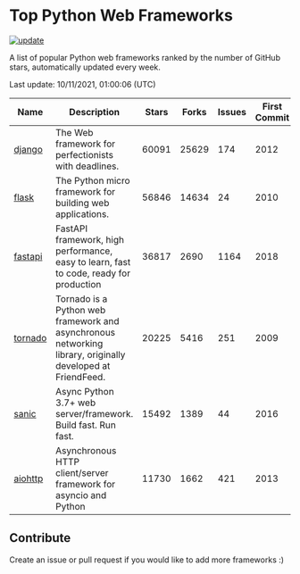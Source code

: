 # Top Python Web Frameworks

[![update](https://github.com/sunnysid3up/python-web-frameworks/actions/workflows/update.yml/badge.svg)](https://github.com/sunnysid3up/python-web-frameworks/actions/workflows/update.yml)

A list of popular Python web frameworks ranked by the number of GitHub stars, automatically updated every week.

Last update: 10/11/2021, 01:00:06 (UTC)

| Name          | Description          | Stars                     | Forks          | Issues               | First Commit        | Last Commit         |
|---------------|----------------------|---------------------------|----------------|----------------------|---------------------|---------------------|
| [django](https://github.com/django/django) | The Web framework for perfectionists with deadlines. | 60091 | 25629 | 174 | 2012 | 2021-10-10 |
| [flask](https://github.com/pallets/flask) | The Python micro framework for building web applications. | 56846 | 14634 | 24 | 2010 | 2021-10-10 |
| [fastapi](https://github.com/tiangolo/fastapi) | FastAPI framework, high performance, easy to learn, fast to code, ready for production | 36817 | 2690 | 1164 | 2018 | 2021-10-10 |
| [tornado](https://github.com/tornadoweb/tornado) | Tornado is a Python web framework and asynchronous networking library, originally developed at FriendFeed. | 20225 | 5416 | 251 | 2009 | 2021-10-10 |
| [sanic](https://github.com/sanic-org/sanic) | Async Python 3.7+ web server/framework. Build fast. Run fast. | 15492 | 1389 | 44 | 2016 | 2021-10-10 |
| [aiohttp](https://github.com/aio-libs/aiohttp) | Asynchronous HTTP client/server framework for asyncio and Python | 11730 | 1662 | 421 | 2013 | 2021-10-10 |

## Contribute 

Create an issue or pull request if you would like to add more frameworks :)